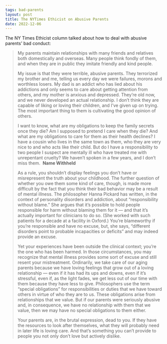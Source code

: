 ```yaml
---
tags: bad-parents
layout: post
title: The NYTimes Ethicist on Abusive Parents
date: 2022-12-06
---
```


The NY Times Ethicist column talked about how to deal with abusive parents' bad conduct:

> My parents maintain relationships with many friends and relatives both domestically and overseas. Many people think fondly of them, and when they are in public they imitate friendly and kind people.
>
> My issue is that they were terrible, abusive parents. They terrorized my brother and me, telling us every day we were failures, morons and worthless losers. My dad is an addict who has lied about his addictions and only seems to care about getting attention from others, and my mother is anxious and depressed. They’re old now, and we never developed an actual relationship. I don’t think they are capable of liking or loving their children, and I’ve given up on trying. The most important thing to them is cultivating the good opinion of others.
>
> I want to know, what are my obligations to keep the family secrets once they die? Am I supposed to pretend I care when they die? And what are my obligations to care for them as their health declines? I have a cousin who lives in the same town as them, who they are very nice to and who acts like their child. But do I have a responsibility to two people I suspect are mentally ill who have treated me with unrepentant cruelty? We haven’t spoken in a few years, and I don’t miss them. 
> **Name Withheld**
>
> 
> As a rule, you shouldn’t display feelings you don’t have or misrepresent the truth about your childhood. The further question of whether you owe them some kind of care, though, is made more difficult by the fact that you think their bad behavior may be a result of mental illness. The philosopher Hanna Pickard has written, in the context of personality disorders and addiction, about “responsibility without blame.” She argues that it’s possible to hold people responsible for harm without blaming them for it — and that it’s actually important for clinicians to do so. (She worked with such patients for a decade at a facility in Oxford.) You’re blameworthy if you’re responsible and have no excuse, but, she says, “different disorders point to probable incapacities or deficits” and may indeed provide an excuse.
>
> Yet your experiences have been outside the clinical context; you’re the one who has been harmed. In those circumstances, you may recognize that mental illness provides some sort of excuse and still resent your mistreatment. Ordinarily, we take care of our aging parents because we have loving feelings that grow out of a loving relationship — even if it has had its ups and downs, even if it’s stressful, even if, as the light fades, we get less out of our time with them because they have less to give. Philosophers use the term “special obligations” for responsibilities or duties that we have toward others in virtue of who they are to us. These obligations arise from relationships that we value. But if our parents were seriously abusive and, in consequence, we have no relationship with them that we value, then we may have no special obligations to them either.
> 
> Your parents are, in the brutal expression, dead to you. If they have the resources to look after themselves, what they will probably need in later life is loving care. And that’s something you can’t provide to people you not only don’t love but actively dislike.